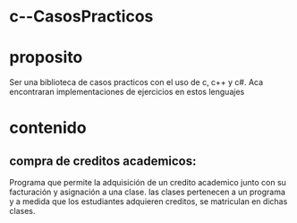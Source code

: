 ﻿# c--CasosPracticos
# proposito
Ser una biblioteca de casos practicos con el uso de c, c++ y c#. Aca encontraran implementaciones de ejercicios en estos lenguajes

# contenido
 ## compra de creditos academicos:
   Programa que permite la adquisición de un credito academico junto con su facturación y asignación a una clase.
   las clases pertenecen a un programa y a medida que los estudiantes adquieren creditos, se matriculan en dichas clases. 
